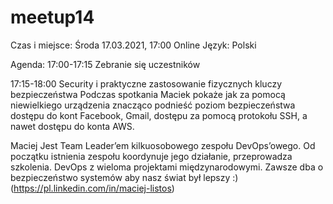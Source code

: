 # meetup14

Czas i miejsce:
Środa 17.03.2021, 17:00
Online
Język: Polski

Agenda:
17:00-17:15 Zebranie się uczestników

17:15-18:00 Security i praktyczne zastosowanie fizycznych kluczy bezpieczeństwa
Podczas spotkania Maciek pokaże jak za pomocą niewielkiego urządzenia znacząco podnieść poziom bezpieczeństwa dostępu do kont Facebook, Gmail, dostępu za pomocą protokołu SSH, a nawet dostępu do konta AWS.

Maciej Jest Team Leader’em kilkuosobowego zespołu DevOps’owego. Od początku istnienia zespołu koordynuje jego działanie, przeprowadza szkolenia. DevOps z wieloma projektami międzynarodowymi.
Zawsze dba o bezpieczeństwo systemów aby nasz świat był lepszy :)
(https://pl.linkedin.com/in/maciej-listos)
